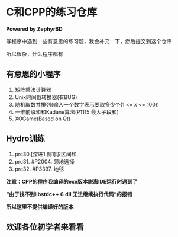 # C和CPP的练习仓库
**Powered by ZephyrBD**

写程序中遇到一些有意思的练习题，我会补充一下，然后提交到这个仓库

所以很杂，什么程序都有
## 有意思的小程序
1. 矩阵乘法计算器
2. Unix时间戳转换器(有BUG)
3. 随机取数并排列(输入一个数字表示要取多少个(1 <= x <= 100))
4. 一维前缀和和Kadane算法(P1115 最大子段和)
5. XOGame(Based on Qt)

## Hydro训练
1. prc30.[深进1.例1]求区间和
2. prc31. #P2004. 领地选择
3. prc32. #P3397. 地毯

**注意：CPP的程序我编译的exe版本脱离IDE运行时遇到了**

**“由于找不到libstdc++ 6.dll 无法继续执行代码”的报错**

**所以这里不提供编译好的版本** 
## 欢迎各位初学者来看看
